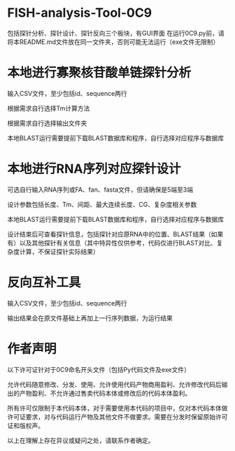 # FISH-analysis-Tool-0C9
包括探针分析、探针设计、探针反向三个板块，有GUI界面
在运行0C9.py前，请将本README.md文件放在同一文件夹，否则可能无法运行（exe文件无限制）
# 本地进行寡聚核苷酸单链探针分析
输入CSV文件，至少包括id、sequence两行

根据需求自行选择Tm计算方法

根据需求自行选择输出文件夹

本地BLAST运行需要提前下载BLAST数据库和程序，自行选择对应程序与数据库

# 本地进行RNA序列对应探针设计
可选自行输入RNA序列或FA、fan、fasta文件，但请确保是5端至3端

设计参数包括长度、Tm、间距、最大连续长度、CG、复杂度相关参数

本地BLAST运行需要提前下载BLAST数据库和程序，自行选择对应程序与数据库

设计结束后可查看探针信息，包括探针对应原RNA中的位置、BLAST结果（如果有）以及其他探针有关信息（其中特异性仅供参考，代码仅进行BLAST对比、复杂度计算，不保证探针实际结果）

# 反向互补工具
输入CSV文件，至少包括id、sequence两行

输出结果会在原文件基础上再加上一行序列数据，为运行结果

# 作者声明
以下许可证针对于0C9命名开头文件（包括Py代码文件及exe文件）

允许代码随意修改、分发、使用、允许使用代码产物商用盈利、允许修改代码后输出的产物盈利、不允许通过售卖代码本体或修改后的代码本体盈利。

所有许可仅限制于本代码本体，对于需要使用本代码的项目中，仅对本代码本体做许可证要求，对与代码运行产物及其他文件不做要求。需要在分发时保留原始许可证和版权声。

以上在理解上存在异议或疑问之处，请联系作者确定。
